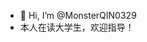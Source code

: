 - 👋 Hi, I’m @MonsterQIN0329
- 本人在读大学生，欢迎指导！
<!---
MonsterQIN0329/MonsterQIN0329 is a ✨ special ✨ repository because its `README.md` (this file) appears on your GitHub profile.
You can click the Preview link to take a look at your changes.
--->
